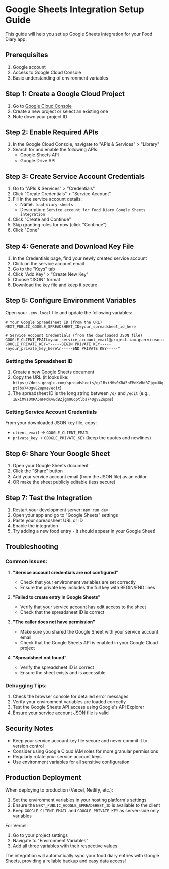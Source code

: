 # Google Sheets Integration Setup Guide

This guide will help you set up Google Sheets integration for your Food Diary app.

## Prerequisites

1. Google account
2. Access to Google Cloud Console
3. Basic understanding of environment variables

## Step 1: Create a Google Cloud Project

1. Go to [Google Cloud Console](https://console.cloud.google.com/)
2. Create a new project or select an existing one
3. Note down your project ID

## Step 2: Enable Required APIs

1. In the Google Cloud Console, navigate to "APIs & Services" > "Library"
2. Search for and enable the following APIs:
   - Google Sheets API
   - Google Drive API

## Step 3: Create Service Account Credentials

1. Go to "APIs & Services" > "Credentials"
2. Click "Create Credentials" > "Service Account"
3. Fill in the service account details:
   - Name: `food-diary-sheets`
   - Description: `Service account for Food Diary Google Sheets integration`
4. Click "Create and Continue"
5. Skip granting roles for now (click "Continue")
6. Click "Done"

## Step 4: Generate and Download Key File

1. In the Credentials page, find your newly created service account
2. Click on the service account email
3. Go to the "Keys" tab
4. Click "Add Key" > "Create New Key"
5. Choose "JSON" format
6. Download the key file and keep it secure

## Step 5: Configure Environment Variables

Open your `.env.local` file and update the following variables:

```env
# Your Google Spreadsheet ID (from the URL)
NEXT_PUBLIC_GOOGLE_SPREADSHEET_ID=your_spreadsheet_id_here

# Service Account Credentials (from the downloaded JSON file)
GOOGLE_CLIENT_EMAIL=your_service_account_email@project.iam.gserviceaccount.com
GOOGLE_PRIVATE_KEY="-----BEGIN PRIVATE KEY-----\nyour_private_key_here\n-----END PRIVATE KEY-----"
```

### Getting the Spreadsheet ID

1. Create a new Google Sheets document
2. Copy the URL (it looks like: `https://docs.google.com/spreadsheets/d/1BxiMVs0XRA5nFMdKvBdBZjgmUUqptlbs74OgvE2upms/edit`)
3. The spreadsheet ID is the long string between `/d/` and `/edit` (e.g., `1BxiMVs0XRA5nFMdKvBdBZjgmUUqptlbs74OgvE2upms`)

### Getting Service Account Credentials

From your downloaded JSON key file, copy:

- `client_email` → `GOOGLE_CLIENT_EMAIL`
- `private_key` → `GOOGLE_PRIVATE_KEY` (keep the quotes and newlines)

## Step 6: Share Your Google Sheet

1. Open your Google Sheets document
2. Click the "Share" button
3. Add your service account email (from the JSON file) as an editor
4. OR make the sheet publicly editable (less secure)

## Step 7: Test the Integration

1. Restart your development server: `npm run dev`
2. Open your app and go to "Google Sheets" settings
3. Paste your spreadsheet URL or ID
4. Enable the integration
5. Try adding a new food entry - it should appear in your Google Sheet!

## Troubleshooting

### Common Issues:

1. **"Service account credentials are not configured"**

   - Check that your environment variables are set correctly
   - Ensure the private key includes the full key with BEGIN/END lines

2. **"Failed to create entry in Google Sheets"**

   - Verify that your service account has edit access to the sheet
   - Check that the spreadsheet ID is correct

3. **"The caller does not have permission"**

   - Make sure you shared the Google Sheet with your service account email
   - Check that the Google Sheets API is enabled in your Google Cloud project

4. **"Spreadsheet not found"**
   - Verify the spreadsheet ID is correct
   - Ensure the sheet exists and is accessible

### Debugging Tips:

1. Check the browser console for detailed error messages
2. Verify your environment variables are loaded correctly
3. Test the Google Sheets API access using Google's API Explorer
4. Ensure your service account JSON file is valid

## Security Notes

- Keep your service account key file secure and never commit it to version control
- Consider using Google Cloud IAM roles for more granular permissions
- Regularly rotate your service account keys
- Use environment variables for all sensitive configuration

## Production Deployment

When deploying to production (Vercel, Netlify, etc.):

1. Set the environment variables in your hosting platform's settings
2. Ensure the `NEXT_PUBLIC_GOOGLE_SPREADSHEET_ID` is available to the client
3. Keep `GOOGLE_CLIENT_EMAIL` and `GOOGLE_PRIVATE_KEY` as server-side only variables

For Vercel:

1. Go to your project settings
2. Navigate to "Environment Variables"
3. Add all three variables with their respective values

The integration will automatically sync your food diary entries with Google Sheets, providing a reliable backup and easy data access!
